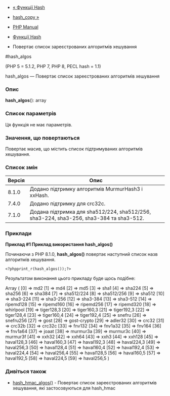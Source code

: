 - [« Функції Hash](ref.hash.md)
- [hash_copy »](function.hash-copy.md)

- [PHP Manual](index.md)
- [Функції Hash](ref.hash.md)
- Повертає список зареєстрованих алгоритмів хешування

#hash_algos

(PHP 5 = 5.1.2, PHP 7, PHP 8, PECL hash = 1.1)

hash_algos — Повертає список зареєстрованих алгоритмів хешування

### Опис

**hash_algos**(): array

### Список параметрів

Ця функція не має параметрів.

### Значення, що повертаються

Повертає масив, що містить список підтримуваних алгоритмів
хешування.

### Список змін

| Версія | Опис                                                                                   |
|--------|----------------------------------------------------------------------------------------|
| 8.1.0  | Додано підтримку алгоритмів MurmurHash3 і xxHash.                                      |
| 7.4.0  | Додано підтримку для crc32c.                                                           |
| 7.1.0  | Додана підтримка для sha512/224, sha512/256, sha3-224, sha3-256, sha3-384 та sha3-512. |

### Приклади

**Приклад #1 Приклад використання **hash_algos()****

Починаючи з PHP 8.1.0, **hash_algos()** повертає наступний список
назв алгоритмів хешування.

` <?phpprint_r(hash_algos());?> `

Результатом виконання цього прикладу буде щось подібне:

Array
(
[0] => md2
[1] => md4
[2] => md5
[3] => sha1
[4] => sha224
[5] => sha256
[6] => sha384
[7] => sha512/224
[8] => sha512/256
[9] => sha512
[10] => sha3-224
[11] => sha3-256
[12] => sha3-384
[13] => sha3-512
[14] => ripemd128
[15] => ripemd160
[16] => ripemd256
[17] => ripemd320
[18] => whirlpool
[19] => tiger128,3
[20] => tiger160,3
[21] => tiger192,3
[22] => tiger128,4
[23] => tiger160,4
[24] => tiger192,4
[25] => snefru
[26] => snefru256
[27] => gost
[28] => gost-crypto
[29] => adler32
[30] => crc32
[31] => crc32b
[32] => crc32c
[33] => fnv132
[34] => fnv1a32
[35] => fnv164
[36] => fnv1a64
[37] => joaat
[38] => murmur3a
[39] => murmur3c
[40] => murmur3f
[41] => xxh32
[42] => xxh64
[43] => xxh3
[44] => xxh128
[45] => haval128,3
[46] => haval160,3
[47] => haval192,3
[48] => haval224,3
[49] => haval256,3
[50] => haval128,4
[51] => haval160,4
[52] => haval192,4
[53] => haval224,4
[54] => haval256,4
[55] => haval128,5
[56] => haval160,5
[57] => haval192,5
[58] => haval224,5
[59] => haval256,5
)

### Дивіться також

- [hash_hmac_algos()](function.hash-hmac-algos.md) - Повертає
список зареєстрованих алгоритмів хешування, які застосовуються для
hash_hmac
